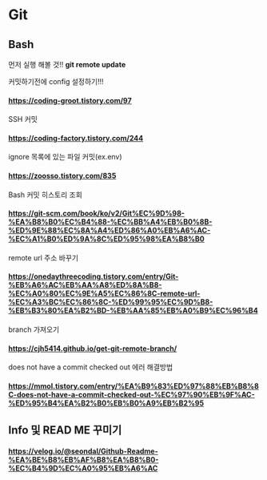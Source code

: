 # Git


## Bash
먼저 실행 해볼 것!!
**git remote update**

커밋하기전에 config 설정하기!!!
#### https://coding-groot.tistory.com/97
SSH 커밋
#### https://coding-factory.tistory.com/244
ignore 목록에 있는 파일 커밋(ex.env)
#### https://zoosso.tistory.com/835
Bash 커밋 히스토리 조회
#### https://git-scm.com/book/ko/v2/Git%EC%9D%98-%EA%B8%B0%EC%B4%88-%EC%BB%A4%EB%B0%8B-%ED%9E%88%EC%8A%A4%ED%86%A0%EB%A6%AC-%EC%A1%B0%ED%9A%8C%ED%95%98%EA%B8%B0
remote url 주소 바꾸기
#### https://onedaythreecoding.tistory.com/entry/Git-%EB%A6%AC%EB%AA%A8%ED%8A%B8-%EC%A0%80%EC%9E%A5%EC%86%8C-remote-url-%EC%A3%BC%EC%86%8C-%ED%99%95%EC%9D%B8-%EB%B3%80%EA%B2%BD-%EB%AA%85%EB%A0%B9%EC%96%B4
branch 가져오기
#### https://cjh5414.github.io/get-git-remote-branch/
does not have a commit checked out 에러 해결방법
#### https://mmol.tistory.com/entry/%EA%B9%83%ED%97%88%EB%B8%8C-does-not-have-a-commit-checked-out-%EC%97%90%EB%9F%AC-%ED%95%B4%EA%B2%B0%EB%B0%A9%EB%B2%95

## Info 및 READ ME 꾸미기
#### https://velog.io/@seondal/Github-Readme-%EA%BE%B8%EB%AF%B8%EA%B8%B0-%EC%B4%9D%EC%A0%95%EB%A6%AC